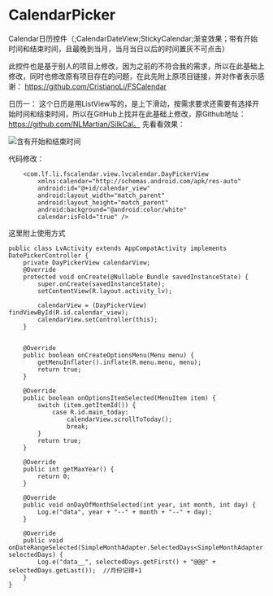 # CalendarPicker
Calendar日历控件（;CalendarDateView;StickyCalendar;渐变效果；带有开始时间和结束时间，且最晚到当月，当月当日以后的时间置灰不可点击）


此控件也是基于别人的项目上修改，因为之前的不符合我的需求，所以在此基础上修改，同时也修改原有项目存在的问题，在此先附上原项目链接，并对作者表示感谢：
https://github.com/CristianoLi/FSCalendar

日历一： 
这个日历是用ListView写的，是上下滑动，按需求要求还需要有选择开始时间和结束时间，所以在GitHub上找并在此基础上修改，原Github地址：https://github.com/NLMartian/SilkCal。 先看看效果： 

  ![含有开始和结束时间](https://github.com/yangshibai/CalendarPicker-master/Screenrecorder-2020-04-16.gif)

代码修改：
```
    <com.lf.li.fscalendar.view.lvcalendar.DayPickerView 
        xmlns:calendar="http://schemas.android.com/apk/res-auto"
        android:id="@+id/calendar_view"
        android:layout_width="match_parent"
        android:layout_height="match_parent"
        android:background="@android:color/white"
        calendar:isFold="true" />
```
这里附上使用方式

```
public class LvActivity extends AppCompatActivity implements DatePickerController {
    private DayPickerView calendarView;
    @Override
    protected void onCreate(@Nullable Bundle savedInstanceState) {
        super.onCreate(savedInstanceState);
        setContentView(R.layout.activity_lv);

        calendarView = (DayPickerView) findViewById(R.id.calendar_view);
        calendarView.setController(this);
    }


    @Override
    public boolean onCreateOptionsMenu(Menu menu) {
        getMenuInflater().inflate(R.menu.menu, menu);
        return true;
    }

    @Override
    public boolean onOptionsItemSelected(MenuItem item) {
        switch (item.getItemId()) {
            case R.id.main_today:
                calendarView.scrollToToday();
                break;
        }
        return true;
    }

    @Override
    public int getMaxYear() {
        return 0;
    }

    @Override
    public void onDayOfMonthSelected(int year, int month, int day) {
        Log.e("data", year + "--" + month + "--" + day);
    }

    @Override
    public void onDateRangeSelected(SimpleMonthAdapter.SelectedDays<SimpleMonthAdapter.CalendarDay> selectedDays) {
        Log.e("data__", selectedDays.getFirst() + "@@@" + selectedDays.getLast());  //月份记得+1
    }
}
```



